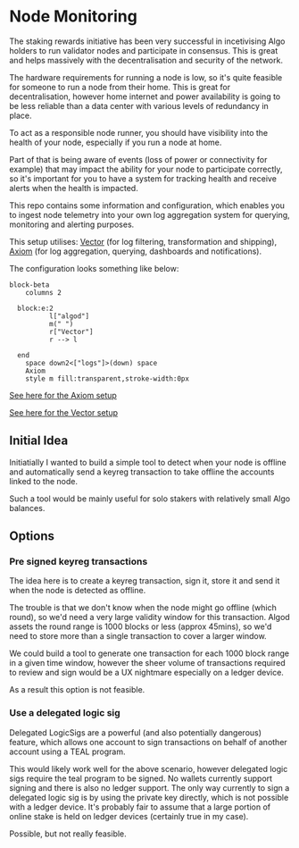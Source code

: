 # Node Monitoring

The staking rewards initiative has been very successful in incetivising Algo holders to run validator nodes and participate in consensus. This is great and helps massively with the decentralisation and security of the network.

The hardware requirements for running a node is low, so it's quite feasible for someone to run a node from their home. This is great for decentralisation, however home internet and power availability is going to be less reliable than a data center with various levels of redundancy in place.

To act as a responsible node runner, you should have visibility into the health of your node, especially if you run a node at home.

Part of that is being aware of events (loss of power or connectivity for example) that may impact the ability for your node to participate correctly, so it's important for you to have a system for tracking health and receive alerts when the health is impacted.

This repo contains some information and configuration, which enables you to ingest node telemetry into your own log aggregation system for querying, monitoring and alerting purposes.

This setup utilises: [Vector](https://github.com/vectordotdev/vector) (for log filtering, transformation and shipping), [Axiom](https://axiom.co/) (for log aggregation, querying, dashboards and notifications).

The configuration looks something like below:

```mermaid
block-beta
    columns 2

  block:e:2
          l["algod"]
          m(" ")
          r["Vector"]
          r --> l

  end
    space down2<["logs"]>(down) space
    Axiom
    style m fill:transparent,stroke-width:0px
```

[See here for the Axiom setup](./axiom/README.md)

[See here for the Vector setup](./vector/README.md)

## Initial Idea

Initiatially I wanted to build a simple tool to detect when your node is offline and automatically send a keyreg transaction to take offline the accounts linked to the node.

Such a tool would be mainly useful for solo stakers with relatively small Algo balances.

## Options

### Pre signed keyreg transactions

The idea here is to create a keyreg transaction, sign it, store it and send it when the node is detected as offline.

The trouble is that we don't know when the node might go offline (which round), so we'd need a very large validity window for this transaction. Algod assets the round range is 1000 blocks or less (approx 45mins), so we'd need to store more than a single transaction to cover a larger window.

We could build a tool to generate one transaction for each 1000 block range in a given time window, however the sheer volume of transactions required to review and sign would be a UX nightmare especially on a ledger device.

As a result this option is not feasible.

### Use a delegated logic sig

Delegated LogicSigs are a powerful (and also potentially dangerous) feature, which allows one account to sign transactions on behalf of another account using a TEAL program.

This would likely work well for the above scenario, however delegated logic sigs require the teal program to be signed. No wallets currently support signing and there is also no ledger support. The only way currently to sign a delegated logic sig is by using the private key directly, which is not possible with a ledger device. It's probably fair to assume that a large portion of online stake is held on ledger devices (certainly true in my case).

Possible, but not really feasible.
